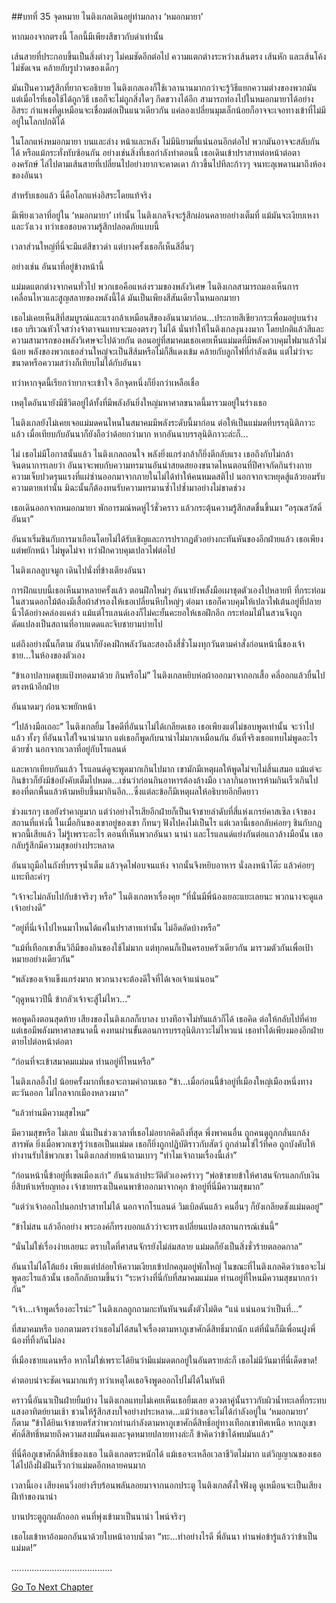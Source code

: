##บทที่ 35 จุดหมาย
ไนติงเกลเดินอยู่ท่ามกลาง ‘หมอกมายา’


หากมองจากตรงนี้ โลกนี้มีเพียงสีขาวกับดำเท่านั้น


เส้นสายที่ประกอบขึ้นเป็นสิ่งต่างๆ ไม่คมชัดอีกต่อไป ความแตกต่างระหว่างเส้นตรง เส้นหัก และเส้นโค้งไม่ชัดเจน คล้ายกับรูปวาดของเด็กๆ


มันเป็นความรู้สึกที่ยากจะอธิบาย ไนติงเกลเองก็ใช้เวลานานมากกว่าจะรู้วิธีแยกความต่างของพวกมัน แต่เมื่อไรที่เธอใช้ได้ถูกวิธี เธอก็จะไม่ถูกสิ่งใดๆ กีดขวางได้อีก สามารถท่องไปในหมอกมายาได้อย่างอิสระ กำแพงที่ดูเหมือนจะเชื่อมต่อเป็นแนวเดียวกัน แค่ลองเปลี่ยนมุมเล็กน้อยก็อาจจะเจอทางเข้าที่ไม่มีอยู่ในโลกปกติได้


ในโลกแห่งหมอกมายา บนและล่าง หน้าและหลัง ไม่มีนิยามที่แน่นอนอีกต่อไป พวกมันอาจจะสลับกันได้ หรือแม้กระทั่งทับซ้อนกัน อย่างเช่นสิ่งที่เธอกำลังทำตอนนี้ เธอเดินเข้าปราสาทต่อหน้าต่อตาองครักษ์ ไล่ไปตามเส้นสายที่เปลี่ยนไปอย่างยากจะคาดเดา ก้าวขึ้นไปทีละก้าวๆ จนทะลุเพดานมาถึงห้องของอันนา


สำหรับเธอแล้ว นี่คือโลกแห่งอิสระโดยแท้จริง


มีเพียงเวลาที่อยู่ใน ‘หมอกมายา’ เท่านั้น ไนติงเกลจึงจะรู้สึกผ่อนคลายอย่างเต็มที่ แม้มันจะเงียบเหงาและวังเวง ทว่าเธอชอบความรู้สึกปลอดภัยแบบนี้


เวลาส่วนใหญ่ที่นี่จะมีแต่สีขาวดำ แต่บางครั้งเธอก็เห็นสีอื่นๆ


อย่างเช่น อันนาที่อยู่ข้างหน้านี้


แม่มดแตกต่างจากคนทั่วไป พวกเธอคือแหล่งรวมของพลังวิเศษ ไนติงเกลสามารถมองเห็นการเคลื่อนไหวและสูญสลายของพลังนี้ได้ มันเป็นเพียงสีสันเดียวในหมอกมายา


เธอไม่เคยเห็นสีที่สมบูรณ์และแรงกล้าเหมือนสีของอันนามาก่อน...ประกายสีเขียวกระเพื่อมอยู่บนร่างเธอ บริเวณหัวใจสว่างจ้าตาจนแทบจะมองตรงๆ ไม่ได้ นั่นทำให้ไนติงเกลงุนงงมาก โดยปกติแล้วสีและความสามารถของพลังวิเศษจะไปด้วยกัน ตอนอยู่ที่สมาคมเธอเคยเห็นแม่มดที่มีพลังควบคุมไฟมาแล้วไม่น้อย พลังของพวกเธอส่วนใหญ่จะเป็นสีส้มหรือไม่ก็สีแดงเข้ม คล้ายกับลูกไฟที่กำลังเต้น แต่ไม่ว่าจะขนาดหรือความสว่างก็เทียบไม่ได้กับอันนา


ทว่าหากจุดนี้เรียกว่ายากจะเข้าใจ อีกจุดหนึ่งก็ยิ่งกว่าเหลือเชื่อ


เหตุใดอันนายังมีชีวิตอยู่ได้ทั้งที่มีพลังอันยิ่งใหญ่มหาศาลขนาดนี้มารวมอยู่ในร่างเธอ


ไนติงเกลยังไม่เคยเจอแม่มดคนไหนในสมาคมมีพลังระดับนี้มาก่อน ต่อให้เป็นแม่มดที่บรรลุนิติภาวะแล้ว เมื่อเทียบกับอันนาก็ยังถือว่าด้อยกว่ามาก หากอันนาบรรลุนิติภาวะล่ะก็...


ไม่ เธอไม่มีโอกาสนั้นแล้ว ไนติงเกลถอนใจ พลังยิ่งแกร่งกล้าก็ยิ่งตีกลับแรง เธอถึงกับไม่กล้าจินตนาการเลยว่า อันนาจะพบกับความทรมานอันน่าสยดสยองขนาดไหนตอนที่ปีศาจกัดกินร่างกาย ความเจ็บปวดรุนแรงที่แผ่ซ่านออกมาจากภายในไม่ได้ทำให้คนหมดสติไป นอกจากจะหยุดสู้แล้วยอมรับความตายเท่านั้น มิฉะนั้นก็ต้องทนรับความทรมานซ้ำไปซ้ำมาอย่างไม่ขาดช่วง


เธอเดินออกจากหมอกมายา พักอารมณ์หดหู่ไว้ชั่วคราว แล้วกระตุ้นความรู้สึกสดชื่นขึ้นมา “อรุณสวัสดิ์อันนา”


อันนาเริ่มชินกับการมาเยือนโดยไม่ได้รับเชิญและการปรากฏตัวอย่างกะทันหันของอีกฝ่ายแล้ว เธอเพียงแต่พยักหน้า ไม่พูดไม่จา ทว่าฝึกควบคุมเปลวไฟต่อไป


ไนติงเกลลูบจมูก เดินไปนั่งที่ข้างเตียงอันนา


การฝึกแบบนี้เธอเห็นมาหลายครั้งแล้ว ตอนฝึกใหม่ๆ อันนายังพลั้งมือเผาชุดตัวเองไปหลายที ที่กระท่อมในสวนดอกไม้ต้องมีเสื้อผ้าสำรองให้เธอเปลี่ยนหีบใหญ่ๆ ต่อมา เธอก็ควบคุมให้เปลวไฟเต้นอยู่ที่ปลายนิ้วได้อย่างคล่องแคล่ว แม้แต่โรแลนด์เองก็ไม่คะยั้นคะยอให้เธอฝึกอีก กระท่อมไม้ในสวนจึงถูกดัดแปลงเป็นสถานที่อาบแดดและจิบชายามบ่ายไป


แต่ถึงอย่างนั้นก็ตาม อันนาก็ยังคงฝึกพลังวันละสองถึงสี่ชั่วโมงทุกวันตามคำสั่งก่อนหน้านี้ของเจ้าชาย...ในห้องของตัวเอง


“ข้าเอาปลาบดชุบแป้งทอดมาด้วย กินหรือไม่” ไนติงเกลหยิบห่อผ้าออกมาจากอกเสื้อ คลี่ออกแล้วยื่นไปตรงหน้าอีกฝ่าย


อันนาดมๆ ก่อนจะพยักหน้า


“ไปล้างมือเถอะ” ไนติงเกลยิ้ม โชคดีที่อันนาไม่ได้เกลียดเธอ เธอเพียงแต่ไม่ชอบพูดเท่านั้น จะว่าไปแล้ว ทั้งๆ ที่อันนาใส่ใจนาน่ามาก แต่เธอก็พูดกับนาน่าไม่มากเหมือนกัน อันที่จริงเธอแทบไม่พูดอะไรด้วยซ้ำ นอกจากเวลาที่อยู่กับโรแลนด์


และหากเทียบกันแล้ว โรแลนด์ดูจะพูดมากเกินไปมาก เขามักมีเหตุผลให้พูดไม่จบไม่สิ้นเสมอ แม้แต่จะกินข้าวก็ยังมีข้อบังคับเต็มไปหมด...เช่นว่าก่อนกินอาหารต้องล้างมือ เวลากินอาหารห้ามกินเร็วเกินไป ของที่ตกพื้นแล้วห้ามหยิบขึ้นมากินอีก...ซึ่งแต่ละข้อก็มีเหตุผลให้อธิบายอีกยืดยาว


ช่วงแรกๆ เธอยังรำคาญมาก แต่ว่าอย่างไรเสียอีกฝ่ายก็เป็นเจ้าชายลำดับที่สี่แห่งเกรย์คาสเซิล เจ้าของสถานที่แห่งนี้ ในเมื่อกินของเขาอยู่ของเขา ก็ทนๆ ฟังไปคงไม่เป็นไร แต่เวลานี้เธอกลับค่อยๆ ชินกับกฎพวกนี้เสียแล้ว ไม่รู้เพราะอะไร ตอนที่เห็นพวกอันนา นาน่า และโรแลนด์แย่งกันต่อแถวล้างมือนั้น เธอกลับรู้สึกมีความสุขอย่างประหลาด


อันนาถูมือในถังที่บรรจุน้ำเต็ม แล้วจุดไฟอบจนแห้ง จากนั้นจึงหยิบอาหาร นั่งลงหน้าโต๊ะ แล้วค่อยๆ แทะทีละคำๆ


“เจ้าจะไม่กลับไปกับข้าจริงๆ หรือ” ไนติงเกลหาเรื่องคุย “ที่นั่นมีพี่น้องเยอะแยะเลยนะ พวกนางจะดูแลเจ้าอย่างดี”


“อยู่ที่นี่เจ้าไปไหนมาไหนได้แค่ในปราสาทเท่านั้น ไม่อึดอัดบ้างหรือ”


“แม้ที่เทือกเขาสิ้นวิถีมีของกินของใช้ไม่มาก แต่ทุกคนก็เป็นครอบครัวเดียวกัน มารวมตัวกันเพื่อเป้าหมายอย่างเดียวกัน”


“พลังของเจ้าแข็งแกร่งมาก พวกนางจะต้องดีใจที่ได้เจอเจ้าแน่นอน”


“ฤดูหนาวปีนี้ ข้ากลัวเจ้าจะสู้ไม่ไหว...”


พอพูดถึงตอนสุดท้าย เสียงของไนติงเกลก็เบาลง บางทีอาจไม่ทันแล้วก็ได้ เธอคิด ต่อให้กลับไปที่ค่าย แต่เธอมีพลังมหาศาลขนาดนี้ คงทนผ่านขั้นตอนการบรรลุนิติภาวะไม่ไหวแน่ เธอทำได้เพียงมองอีกฝ่ายตายไปต่อหน้าต่อตา


“ก่อนที่จะเข้าสมาคมแม่มด ท่านอยู่ที่ไหนหรือ”


ไนติงเกลอึ้งไป น้อยครั้งมากที่เธอจะถามคำถามเธอ “ข้า...เมื่อก่อนนี้ข้าอยู่ที่เมืองใหญ่เมืองหนึ่งทางตะวันออก ไม่ไกลจากเมืองหลวงมาก”


“แล้วท่านมีความสุขไหม”


มีความสุขหรือ ไม่เลย นั่นเป็นช่วงเวลาที่เธอไม่อยากคิดถึงที่สุด พึ่งพาคนอื่น ถูกคนดูถูกกลั่นแกล้งสารพัด ยิ่งเมื่อพวกเขารู้ว่าเธอเป็นแม่มด เธอก็ยิ่งถูกปฏิบัติราวกับสัตว์ ถูกล่ามโซ่ไว้ที่คอ ถูกบังคับให้ทำงานรับใช้พวกเขา ไนติงเกลส่ายหน้าถามเบาๆ “ทำไมเจ้าถามเรื่องนี้เล่า”


“ก่อนหน้านี้ข้าอยู่ที่เขตเมืองเก่า” อันนาเล่าประวัติตัวเองคร่าวๆ “พ่อข้าขายข้าให้ศาสนจักรแลกกับเงินยี่สิบห้าเหรียญทอง เจ้าชายทรงเป็นคนพาข้าออกมาจากคุก ข้าอยู่ที่นี่มีความสุขมาก”


“แต่ว่าเจ้าออกไปนอกปราสาทไม่ได้ นอกจากโรแลนด์ วิมเบิลดันแล้ว คนอื่นๆ ก็ยังเกลียดชังแม่มดอยู่”


“ข้าไม่สน แล้วอีกอย่าง พระองค์ก็ทรงบอกแล้วว่าจะทรงเปลี่ยนแปลงสถานการณ์เช่นนี้”


“นั่นไม่ใช่เรื่องง่ายเลยนะ ตราบใดที่ศาสนจักรยังไม่ล่มสลาย แม่มดก็ยังเป็นสิ่งชั่วร้ายตลอดกาล”


อันนาไม่ได้โต้แย้ง เพียงแต่ปล่อยให้ความเงียบเข้าปกคลุมอยู่พักใหญ่ ในขณะที่ไนติงเกลคิดว่าเธอจะไม่พูดอะไรแล้วนั้น เธอก็กลับถามขึ้นว่า “ระหว่างที่นี่กับที่สมาคมแม่มด ท่านอยู่ที่ไหนมีความสุขมากกว่ากัน”


“เจ้า...เจ้าพูดเรื่องอะไรน่ะ” ไนติงเกลถูกถามกะทันหันจนตั้งตัวไม่ติด “แน่ แน่นอนว่าเป็นที่...”


ที่สมาคมหรือ บอกตามตรงว่าเธอไม่ได้สนใจเรื่องตามหาภูเขาศักดิ์สิทธิ์มากนัก แต่ที่นั่นก็มีเพื่อนฝูงพี่น้องที่ทิ้งกันไม่ลง


ที่เมืองชายแดนหรือ หากไม่ใช่เพราะได้ยินว่ามีแม่มดตกอยู่ในอันตรายล่ะก็ เธอไม่มีวันมาที่นี่เด็ดขาด!


คำตอบน่าจะชัดเจนมากแท้ๆ ทว่าเหตุใดเธอจึงพูดออกไปไม่ได้ในทันที


คราวนี้อันนาเป็นฝ่ายยิ้มบ้าง ไนติงเกลแทบไม่เคยเห็นเธอยิ้มเลย ดวงตาคู่นั้นราวกับผิวน้ำทะเลที่กระทบแสงอาทิตย์ยามเช้า ชวนให้รู้สึกสงบใจอย่างประหลาด...แม้ว่าเธอจะไม่ได้กำลังอยู่ใน ‘หมอกมายา’ ก็ตาม “ข้าได้ยินเจ้าชายตรัสว่าพวกท่านกำลังตามหาภูเขาศักดิ์สิทธิ์อยู่ทางเทือกเขาทิศเหนือ หากภูเขาศักดิ์สิทธิ์หมายถึงความสงบมั่นคงและจุดหมายปลายทางล่ะก็ ข้าคิดว่าข้าได้พบมันแล้ว”


ที่นี่คือภูเขาศักดิ์สิทธิ์ของเธอ ไนติงเกลตระหนักได้ แม้เธอจะเหลือเวลาชีวิตไม่มาก แต่วิญญาณของเธอได้ไปถึงฝั่งฝันเร็วกว่าแม่มดอีกหลายคนมาก


เวลานี้เอง เสียงคนวิ่งอย่างรีบร้อนพลันลอยมาจากนอกประตู ไนติงเกลตั้งใจฟังดู ดูเหมือนจะเป็นเสียงฝีเท้าของนาน่า


บานประตูถูกผลักออก คนที่พุ่งเข้ามาเป็นนาน่า ไพน์จริงๆ


เธอโผเข้าหาอ้อมอกอันนาด้วยใบหน้าอาบน้ำตา “ทะ...ทำอย่างไรดี พี่อันนา ท่านพ่อข้ารู้แล้วว่าข้าเป็นแม่มด!”


........................................


[Go To Next Chapter]( ./36.md)